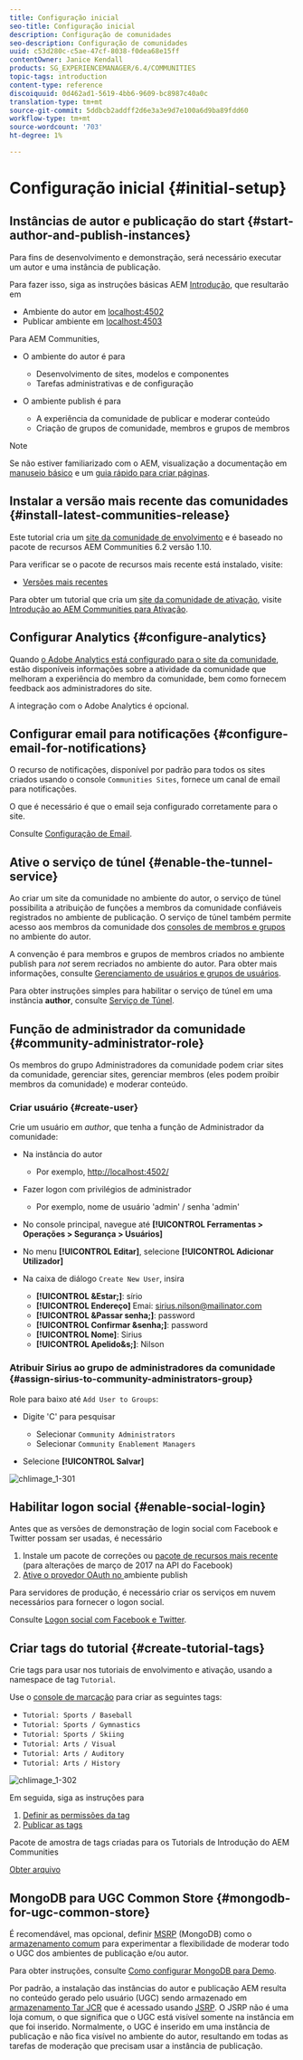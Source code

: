 ```yaml
---
title: Configuração inicial
seo-title: Configuração inicial
description: Configuração de comunidades
seo-description: Configuração de comunidades
uuid: c53d280c-c5ae-47cf-8038-f0dea68e15ff
contentOwner: Janice Kendall
products: SG_EXPERIENCEMANAGER/6.4/COMMUNITIES
topic-tags: introduction
content-type: reference
discoiquuid: 0d462ad1-5619-4bb6-9609-bc8987c40a0c
translation-type: tm+mt
source-git-commit: 5ddbcb2addff2d6e3a3e9d7e100a6d9ba89fdd60
workflow-type: tm+mt
source-wordcount: '703'
ht-degree: 1%

---
```



# Configuração inicial {#initial-setup}

## Instâncias de autor e publicação do start {#start-author-and-publish-instances}

Para fins de desenvolvimento e demonstração, será necessário executar um autor e uma instância de publicação.

Para fazer isso, siga as instruções básicas AEM [Introdução](../../help/sites-deploying/deploy.md#getting-started), que resultarão em

* Ambiente do autor em [localhost:4502](http://localhost:4502/)
* Publicar ambiente em [localhost:4503](http://localhost:4503/)

Para AEM Communities,

* O ambiente do autor é para

   * Desenvolvimento de sites, modelos e componentes
   * Tarefas administrativas e de configuração

* O ambiente publish é para

   * A experiência da comunidade de publicar e moderar conteúdo
   * Criação de grupos de comunidade, membros e grupos de membros

>[!NOTE]
>
>Se não estiver familiarizado com o AEM, visualização a documentação em [manuseio básico](../../help/sites-authoring/basic-handling.md) e um [guia rápido para criar páginas](../../help/sites-authoring/qg-page-authoring.md).

## Instalar a versão mais recente das comunidades {#install-latest-communities-release}

Este tutorial cria um [site da comunidade de envolvimento](overview.md#engagement-community) e é baseado no pacote de recursos AEM Communities 6.2 versão 1.10.

Para verificar se o pacote de recursos mais recente está instalado, visite:

* [Versões mais recentes](deploy-communities.md#latest-releases)

Para obter um tutorial que cria um [site da comunidade de ativação](overview.md#enablement-community), visite [Introdução ao AEM Communities para Ativação](getting-started-enablement.md).

## Configurar Analytics {#configure-analytics}

Quando [o Adobe Analytics está configurado para o site da comunidade](analytics.md), estão disponíveis informações sobre a atividade da comunidade que melhoram a experiência do membro da comunidade, bem como fornecem feedback aos administradores do site.

A integração com o Adobe Analytics é opcional.

## Configurar email para notificações {#configure-email-for-notifications}

O recurso de notificações, disponível por padrão para todos os sites criados usando o console `Communities Sites`, fornece um canal de email para notificações.

O que é necessário é que o email seja configurado corretamente para o site.

Consulte [Configuração de Email](email.md).

## Ative o serviço de túnel {#enable-the-tunnel-service}

Ao criar um site da comunidade no ambiente do autor, o serviço de túnel possibilita a atribuição de funções a membros da comunidade confiáveis registrados no ambiente de publicação. O serviço de túnel também permite acesso aos membros da comunidade dos [consoles de membros e grupos](members.md) no ambiente do autor.

A convenção é para membros e grupos de membros criados no ambiente publish para *not* serem recriados no ambiente do autor. Para obter mais informações, consulte [Gerenciamento de usuários e grupos de usuários](users.md).

Para obter instruções simples para habilitar o serviço de túnel em uma instância **author**, consulte [Serviço de Túnel](deploy-communities.md#tunnel-service-on-author).

## Função de administrador da comunidade {#community-administrator-role}

Os membros do grupo Administradores da comunidade podem criar sites da comunidade, gerenciar sites, gerenciar membros (eles podem proibir membros da comunidade) e moderar conteúdo.

### Criar usuário {#create-user}

Crie um usuário em *author*, que tenha a função de Administrador da comunidade:

* Na instância do autor

   * Por exemplo, [http://localhost:4502/](http://localhost:4503/)

* Fazer logon com privilégios de administrador

   * Por exemplo, nome de usuário &#39;admin&#39; / senha &#39;admin&#39;

* No console principal, navegue até **[!UICONTROL Ferramentas > Operações > Segurança > Usuários]**
* No menu **[!UICONTROL Editar]**, selecione **[!UICONTROL Adicionar Utilizador]**

* Na caixa de diálogo `Create New User`, insira

   * **[!UICONTROL &amp;Estar;]**: sírio
   * **[!UICONTROL Endereço]** Emai: sirius.nilson@mailinator.com
   * **[!UICONTROL &amp;Passar senha;]**: password
   * **[!UICONTROL Confirmar &amp;senha;]**: password
   * **[!UICONTROL Nome]**: Sirius
   * **[!UICONTROL Apelido&amp;s;]**: Nilson

### Atribuir Sirius ao grupo de administradores da comunidade {#assign-sirius-to-community-administrators-group}

Role para baixo até `Add User to Groups`:

* Digite &#39;C&#39; para pesquisar

   * Selecionar `Community Administrators`
   * Selecionar `Community Enablement Managers`

* Selecione **[!UICONTROL Salvar]**

![chlimage_1-301](assets/chlimage_1-301.png)

## Habilitar logon social {#enable-social-login}

Antes que as versões de demonstração de login social com Facebook e Twitter possam ser usadas, é necessário

1. Instale um pacote de correções ou [pacote de recursos mais recente](deploy-communities.md#latestfeaturepack) (para alterações de março de 2017 na API do Facebook)
1. [Ative o provedor OAuth no ](social-login.md#adobe-granite-oauth-authentication-handler) ambiente publish

Para servidores de produção, é necessário criar os serviços em nuvem necessários para fornecer o logon social.

Consulte [Logon social com Facebook e Twitter](social-login.md).

## Criar tags do tutorial {#create-tutorial-tags}

Crie tags para usar nos tutoriais de envolvimento e ativação, usando a namespace de tag `Tutorial`.

Use o [console de marcação](../../help/sites-administering/tags.md#tagging-console) para criar as seguintes tags:

* `Tutorial: Sports / Baseball`
* `Tutorial: Sports / Gymnastics`
* `Tutorial: Sports / Skiing`
* `Tutorial: Arts / Visual`
* `Tutorial: Arts / Auditory`
* `Tutorial: Arts / History`

![chlimage_1-302](assets/chlimage_1-302.png)

Em seguida, siga as instruções para

1. [Definir as permissões da tag](../../help/sites-administering/tags.md#setting-tag-permissions)
1. [Publicar as tags](../../help/sites-administering/tags.md#publishing-tags)

Pacote de amostra de tags criadas para os Tutorials de Introdução do AEM Communities

[Obter arquivo](assets/tutorial_tags-v63.zip)

## MongoDB para UGC Common Store {#mongodb-for-ugc-common-store}

É recomendável, mas opcional, definir [MSRP](msrp.md) (MongoDB) como o [armazenamento comum](working-with-srp.md) para experimentar a flexibilidade de moderar todo o UGC dos ambientes de publicação e/ou autor.

Para obter instruções, consulte [Como configurar MongoDB para Demo](demo-mongo.md).

Por padrão, a instalação das instâncias do autor e publicação AEM resulta no conteúdo gerado pelo usuário (UGC) sendo armazenado em [armazenamento Tar JCR](../../help/sites-deploying/platform.md) que é acessado usando [JSRP](jsrp.md). O JSRP não é uma loja comum, o que significa que o UGC está visível somente na instância em que foi inserido. Normalmente, o UGC é inserido em uma instância de publicação e não fica visível no ambiente do autor, resultando em todas as tarefas de moderação que precisam usar a instância de publicação.